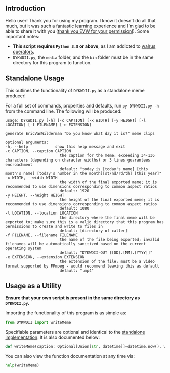 Introduction
------------

Hello user! Thank you for using my program. I know it doesn't do all that much, but it was such a fantastic learning experience and I'm glad to be able to share it with you ([thank you EVW for your permission!](./docs/EVW%20Permission%20of%20Use.png)). Some important notes:

- **This script requires `Python 3.8` or above**, as I am addicted to [walrus operators](https://www.python.org/dev/peps/pep-0572/).
- `DYKWDII.py`, the `media` folder, and the `bin` folder must be in the same directory for this program to function.

Standalone Usage
----------------

This outlines the functionality of `DYKWDII.py` as a standalone meme producer!

For a full set of commands, properties and defaults, run `py DYKWDII.py -h` from the command line. The following will be produced:

```
usage: DYKWDII.py [-h] [-c CAPTION] [-x WIDTH] [-y HEIGHT] [-l LOCATION] [-f FILENAME] [-e EXTENSION]

generate EricVanWilderman "Do you know what day it is?" meme clips

optional arguments:
-h, --help            show this help message and exit
-c CAPTION, --caption CAPTION
                        the caption for the meme; exceeding 34-136 characters (depending on character widths) or 3 lines guarantees encroachment
                        default: "today is [today's name] [this month's name] [today's number in the month][st/nd/rd/th] [this year]"
-x WIDTH, --width WIDTH
                        the width of the final exported meme; it is recommended to use dimensions corresponding to common aspect ratios
                        default: 1920
-y HEIGHT, --height HEIGHT
                        the height of the final exported meme; it is recommended to use dimensions corresponding to common aspect ratios
                        default: 1080
-l LOCATION, --location LOCATION
                        the directory where the final meme will be exported to; make sure this is a valid directory that this program has permissions to create and write to files in
                        default: [directory of caller]
-f FILENAME, --filename FILENAME
                        the name of the file being exported; invalid filenames will be automatically sanitized based on the current operating system
                        default: "DYKWDII-OUT [[DD].[MM].[YYYY]]"
-e EXTENSION, --extension EXTENSION
                        the extension of the file; must be a video format supported by FFmpeg - would recommend leaving this as default
                        default: ".mp4"
```

Usage as a Utility
------------------

**Ensure that your own script is present in the same directory as `DYKWDII.py`.**

Importing the functionality of this program is as simple as:
```py
from DYKWDII import writeMeme
```

Specifiable parameters are optional and identical to the [standalone implementation](#Standalone-Usage). It is also documented below:
```py
def writeMeme(caption: Optional[Union[str, datetime]]=datetime.now(), width: Optional[int]=1920, height: Optional[int]=1080, location: Optional[str]=getcwd(), filename: Optional[str]=None, extension: Optional[str]='mp4')
```

You can also view the function documentation at any time via:
```py
help(writeMeme)
```
